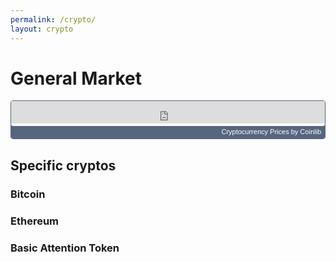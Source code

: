 ```yaml
---
permalink: /crypto/
layout: crypto
---
```


# General Market
<div style="height:62px; background-color: #FFFFFF; overflow:hidden; box-sizing: border-box; border: 1px solid #56667F; border-radius: 4px; text-align: right; line-height:14px; block-size:62px; font-size: 12px; font-feature-settings: normal; text-size-adjust: 100%; box-shadow: inset 0 -20px 0 0 #56667F;padding:1px;padding: 0px; margin: 0px; width: 100%;"><div style="height:40px; padding:0px; margin:0px; width: 100%;"><iframe src="https://widget.coinlib.io/widget?type=horizontal_v2&theme=light&pref_coin_id=1505&invert_hover=no" width="100%" height="36px" scrolling="auto" marginwidth="0" marginheight="0" frameborder="0" border="0" style="border:0;margin:0;padding:0;"></iframe></div><div style="color: #FFFFFF; line-height: 14px; font-weight: 400; font-size: 11px; box-sizing: border-box; padding: 2px 6px; width: 100%; font-family: Verdana, Tahoma, Arial, sans-serif;"><a href="https://coinlib.io" target="_blank" style="font-weight: 500; color: #FFFFFF; text-decoration:none; font-size:11px">Cryptocurrency Prices</a>&nbsp;by Coinlib</div></div>

## Specific cryptos

### Bitcoin
<div class="nomics-ticker-widget" data-name="Bitcoin" data-base="BTC" data-quote="USD"></div><script src="https://widget.nomics.com/embed.js"></script>

### Ethereum
<div class="nomics-ticker-widget" data-name="Ethereum" data-base="ETH" data-quote="USD"></div><script src="https://widget.nomics.com/embed.js"></script>

### Basic Attention Token
<div class="nomics-ticker-widget" data-name="Basic Attention Token" data-base="BAT" data-quote="USD"></div><script src="https://widget.nomics.com/embed.js"></script>